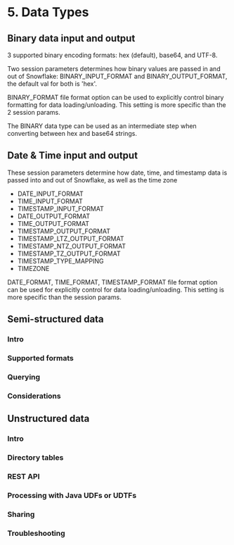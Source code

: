 # 5. Data Types

## Binary data input and output
3 supported binary encoding formats: hex (default), base64, and UTF-8.

Two session parameters determines how binary values are passed in and out of Snowflake: BINARY_INPUT_FORMAT and BINARY_OUTPUT_FORMAT, the default val for both is 'hex'. 

BINARY_FORMAT file format option can be used to explicitly control binary formatting for data loading/unloading. This setting is more specific than the 2 session params. 

The BINARY data type can be used as an intermediate step when converting between hex and base64 strings.

## Date & Time input and output
These session parameters determine how date, time, and timestamp data is passed into and out of Snowflake, as well as the time zone
- DATE_INPUT_FORMAT
- TIME_INPUT_FORMAT
- TIMESTAMP_INPUT_FORMAT
- DATE_OUTPUT_FORMAT
- TIME_OUTPUT_FORMAT
- TIMESTAMP_OUTPUT_FORMAT
- TIMESTAMP_LTZ_OUTPUT_FORMAT
- TIMESTAMP_NTZ_OUTPUT_FORMAT
- TIMESTAMP_TZ_OUTPUT_FORMAT
- TIMESTAMP_TYPE_MAPPING
- TIMEZONE

DATE_FORMAT, TIME_FORMAT, TIMESTAMP_FORMAT file format option can be used for explicitly control for data loading/unloading. This setting is more specific than the session params. 

## Semi-structured data 
### Intro

### Supported formats

### Querying

### Considerations

## Unstructured data
### Intro

### Directory tables

### REST API

### Processing with Java UDFs or UDTFs

### Sharing

### Troubleshooting




































